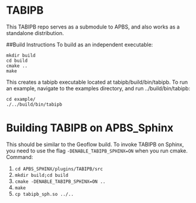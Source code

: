 # TABIPB
This TABIPB repo serves as a submodule to APBS, and also works as a standalone distribution.

##Build Instructions
To build as an independent executable:
```
mkdir build
cd build
cmake ..
make
```
This creates a tabipb executable located at tabipb/build/bin/tabipb. To run an example, navigate to the examples directory, and run ../build/bin/tabipb:
```
cd example/
./../build/bin/tabipb
```

# Building TABIPB on APBS_Sphinx

This should be similar to the Geoflow build. To invoke TABIPB on Sphinx, you need to use the flag `-DENABLE_TABIPB_SPHINX=ON` when you run cmake. Command:

1. `cd APBS_SPHINX/plugins/TABIPB/src`
2. `mkdir build;cd build`
3. `cmake -DENABLE_TABIPB_SPHINX=ON ..`
4. `make`
5. `cp tabipb_sph.so ../..`


